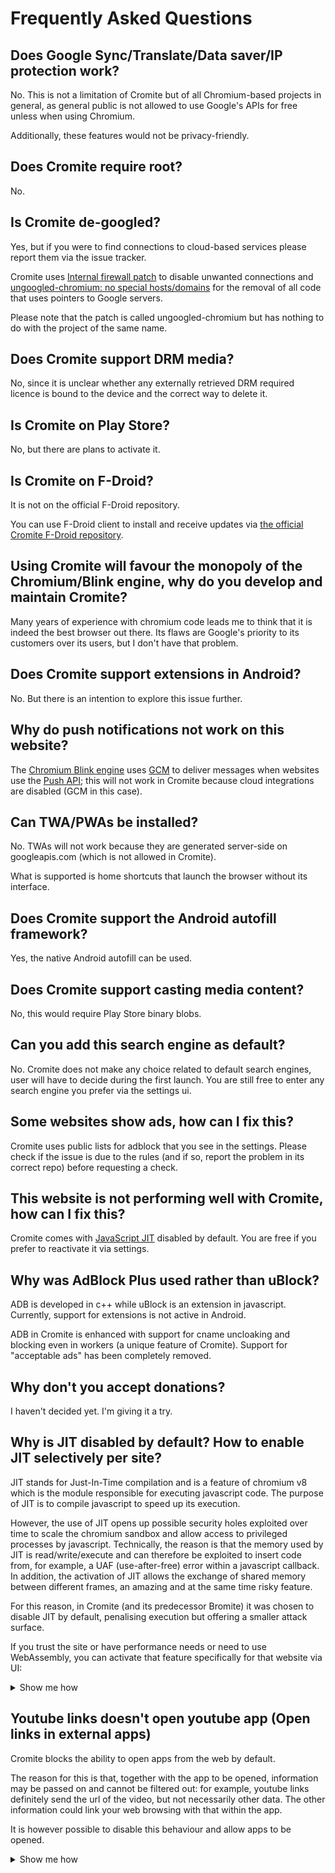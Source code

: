 # Frequently Asked Questions

## Does Google Sync/Translate/Data saver/IP protection work?
No.
This is not a limitation of Cromite but of all Chromium-based projects in general, as general public is not allowed to use Google's APIs for free unless when using Chromium.

Additionally, these features would not be privacy-friendly.

## Does Cromite require root?
No.

## Is Cromite de-googled?

Yes, but if you were to find connections to cloud-based services please report them via the issue tracker.

Cromite uses [Internal firewall patch](https://github.com/uazo/cromite/blob/master/build/patches/Internal-firewall.patch) to disable unwanted connections and [ungoogled-chromium: no special hosts/domains](https://github.com/uazo/cromite/blob/master/build/patches/ungoogled-chromium-no-special-hosts-domains.patch) for the removal of all code that uses pointers to Google servers.

Please note that the patch is called ungoogled-chromium but has nothing to do with the project of the same name.

## Does Cromite support DRM media?

No, since it is unclear whether any externally retrieved DRM required licence is bound to the device and the correct way to delete it.

## Is Cromite on Play Store?
No, but there are plans to activate it.

## Is Cromite on F-Droid?
It is not on the official F-Droid repository.

You can use F-Droid client to install and receive updates via [the official Cromite F-Droid repository](https://www.cromite.org/fdroid/repo).

## Using Cromite will favour the monopoly of the Chromium/Blink engine, why do you develop and maintain Cromite?

Many years of experience with chromium code leads me to think that it is indeed the best browser out there. Its flaws are Google's priority to its customers over its users, but I don't have that problem.

## Does Cromite support extensions in Android?
No. But there is an intention to explore this issue further.

## Why do push notifications not work on this website?

The [Chromium Blink engine](https://www.chromium.org/blink) uses [GCM](https://en.wikipedia.org/wiki/Google_Cloud_Messaging) to deliver messages
when websites use the [Push API](https://w3c.github.io/push-api/); this will not work in Cromite because cloud integrations are disabled (GCM in this case).

## Can TWA/PWAs be installed?

No. TWAs will not work because they are generated server-side on googleapis.com (which is not allowed in Cromite).

What is supported is home shortcuts that launch the browser without its interface.

## Does Cromite support the Android autofill framework?

Yes, the native Android autofill can be used.

## Does Cromite support casting media content?

No, this would require Play Store binary blobs.

## Can you add this search engine as default?
No. Cromite does not make any choice related to default search engines, user will have to decide during the first launch.
You are still free to enter any search engine you prefer via the settings ui.

## Some websites show ads, how can I fix this?
Cromite uses public lists for adblock that you see in the settings. Please check if the issue is due to the rules (and if so, report the problem in its correct repo) before requesting a check.

## This website is not performing well with Cromite, how can I fix this?
Cromite comes with [JavaScript JIT](https://hacks.mozilla.org/2017/02/a-crash-course-in-just-in-time-jit-compilers/) disabled by default.
You are free if you prefer to reactivate it via settings.

## Why was AdBlock Plus used rather than uBlock?
ADB is developed in c++ while uBlock is an extension in javascript. Currently, support for extensions is not active in Android.

ADB in Cromite is enhanced with support for cname uncloaking and blocking even in workers (a unique feature of Cromite). Support for "acceptable ads" has been completely removed.

## Why don't you accept donations?
I haven't decided yet. I'm giving it a try.

## Why is JIT disabled by default? How to enable JIT selectively per site?
JIT stands for Just-In-Time compilation and is a feature of chromium v8 which is the module responsible for executing javascript code. The purpose of JIT is to compile javascript to speed up its execution.

However, the use of JIT opens up possible security holes exploited over time to scale the chromium sandbox and allow access to privileged processes by javascript. Technically, the reason is that the memory used by JIT is read/write/execute and can therefore be exploited to insert code from, for example, a UAF (use-after-free) error within a javascript callback. In addition, the activation of JIT allows the exchange of shared memory between different frames, an amazing and at the same time risky feature.

For this reason, in Cromite (and its predecessor Bromite) it was chosen to disable JIT by default, penalising execution but offering a smaller attack surface.

If you trust the site or have performance needs or need to use WebAssembly, you can activate that feature specifically for that website via UI:
<details>
<summary>Show me how</summary>
  
<img src="https://github.com/user-attachments/assets/e350754d-6dbf-4d86-a532-27dd390ca0ff">
<br>
<img src="https://github.com/user-attachments/assets/ef112ee5-f4ac-48bb-be46-9e21cbf9a165">
<br>
<img src="https://github.com/user-attachments/assets/f90811cd-46aa-4327-b36d-1c87150a2bb2">
<br>
</details>

## Youtube links doesn't open youtube app (Open links in external apps)

Cromite blocks the ability to open apps from the web by default.

The reason for this is that, together with the app to be opened, information may be passed on and cannot be filtered out: for example, youtube links definitely send the url of the video, but not necessarily other data. The other information could link your web browsing with that within the app.

It is however possible to disable this behaviour and allow apps to be opened.

<details>
<summary>Show me how</summary>

<img src="https://github.com/user-attachments/assets/b852f2da-8560-4431-aa8f-157ceb05c058">
<br>
<img src="https://github.com/user-attachments/assets/3926128a-21ab-4df1-a773-a0a9545155ad">
<br>
</details>


